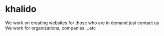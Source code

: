 # khalido
We work on creating websites for those who are in demand just contact us
We work for organizations, companies. ..etc
